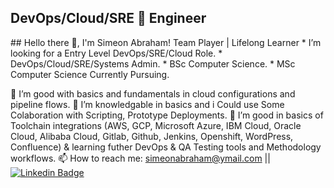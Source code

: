  <h2 align='left'>DevOps/Cloud/SRE 🚀 Engineer</h2>
 ## Hello there 👋, I'm Simeon Abraham!
 Team Player | Lifelong Learner
 * I’m looking for a Entry Level DevOps/SRE/Cloud Role. 
 * DevOps/Cloud/SRE/Systems Admin.
 * BSc Computer Science.
 * MSc Computer Science Currently Pursuing.
 <!--h2 align='left'>Github Stats</h2>
 <!--[Kratos02 GitHub stats](https://github-readme-stats.vercel.app/api?username=kratos02&show_icons=true&theme=white)>
 <!--[![Simeonabe's GitHub stats](https://github-readme-stats.vercel.app/api?username=simeonabe)](https://github.com/simeonabe/github-readme-stats)
 <!--<p align='center'><hr/></p>-->
 <!--<img 'width='100%' src='Secreatstuff/nnetwork.gif'/>
 <img 'width='100%' src='Secreatstuff/compute.gif'/>-->
 <!--<img src='https://github-readme-stats.vercel.app/api/top-langs/?username=simeonabe&layout=compact&theme=transparent'/>-->

  🙂 I’m good with basics and fundamentals in cloud configurations and pipeline flows.
  🙂 I’m knowledgable in basics and i Could use Some Colaboration with Scripting, Prototype Deployments.
  🌱 I’m good in basics of Toolchain integrations (AWS, GCP, Microsoft Azure, IBM Cloud, Oracle Cloud, Alibaba Cloud, Gitlab, Github, Jenkins, Openshift, WordPress, Confluence) & learning futher DevOps & QA Testing tools and Methodology workflows.
  📫 How to reach me: simeonabraham@ymail.com || [![Linkedin Badge](https://img.shields.io/badge/-simeonabraham-blue?style=flat-square&logo=Linkedin&logoColor=white&link=https://https://www.linkedin.com/in/simeon-abraham-501226b2/)](https://www.linkedin.com/in/simeon-abraham-501226b2)


<!--
**simeonabe/simeonabe** is a ✨ _special_ ✨ repository because its `README.md` (this file) appears on your GitHub profile.

Here are some ideas to get you started:

- 🔭 I’m currently working on ...
- 🌱 I’m currently learning ...
- 👯 I’m looking to collaborate on ...
- 🤔 
- 💬 Ask me about ...
- 📫 How to reach me: ...
- 😄 Pronouns: ...
- ⚡ Fun fact: ...
-->

